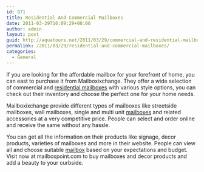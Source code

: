 ```yaml
---
id: 871
title: Residential And Commercial Mailboxes
date: 2011-03-29T16:09:29+00:00
author: admin
layout: post
guid: http://aquatours.net/2011/03/29/commercial-and-residential-mailboxes-2/
permalink: /2011/03/29/residential-and-commercial-mailboxes/
categories:
  - General
---
```

If you are looking for the affordable mailbox for your forefront of home, you can east to purchase it from Mailboxixchange. They offer a wide selection of commercial and [residential mailboxes](http://www.mailboxpoint.com) with various style options, you can check out their inventory and choose the perfect one for your home needs.

Mailboxixchange provide different types of mailboxes like streetside mailboxes, wall mailboxes, single and multi unit [mailboxes](http://www.mailboxpoint.com) and related accessories at a very competitive price. People can select and order online and receive the same without any hassle.

You can get all the information on their products like signage, decor products, varieties of mailboxes and more in their website. People can view all and choose suitable [mailbox](http://www.mailboxpoint.com) based on your expectations and budget. Visit now at mailboxpoint.com to buy mailboxes and decor products and add a beauty to your curbside.